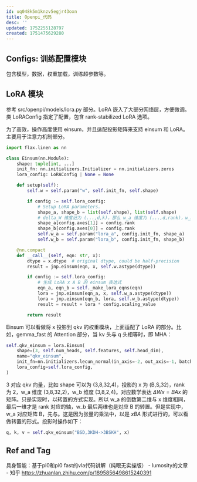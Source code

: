 ```yaml
---
id: uq048k5m1knzv5egjr43oxn
title: Openpi_代码
desc: ''
updated: 1752255128797
created: 1751475629280
---
```


## Configs: 训练配置模块

包含模型，数据，权重加载，训练超参数等。

## LoRA 模块

参考 src/openpi/models/lora.py 部分。LoRA 嵌入了大部分网络层，方便微调。类 LoRAConfig 指定了配置，包含 rank-stabilized LoRA 选项。

为了高效，操作高度使用 einsum，并且适配投影矩阵来支持 einsum 和 LoRA。主要用于注意力机制部分。

```py
import flax.linen as nn

class Einsum(nn.Module):
    shape: tuple[int, ...]
    init_fn: nn.initializers.Initializer = nn.initializers.zeros
    lora_config: LoRAConfig | None = None

    def setup(self):
        self.w = self.param("w", self.init_fn, self.shape)

        if config := self.lora_config:
            # Setup LoRA parameters.
            shape_a, shape_b = list(self.shape), list(self.shape)
            # delta_W 维度记为 (...,d,k)，那么 w_a 维度为 (...,d,rank)，w_b 维度为 (...,rank,k)
            shape_a[config.axes[1]] = config.rank
            shape_b[config.axes[0]] = config.rank
            self.w_a = self.param("lora_a", config.init_fn, shape_a)
            self.w_b = self.param("lora_b", config.init_fn, shape_b)

    @nn.compact
    def __call__(self, eqn: str, x):
        dtype = x.dtype  # original dtype, could be half-precision
        result = jnp.einsum(eqn, x, self.w.astype(dtype))

        if config := self.lora_config:
            # 生成 LoRA x A B 的 einsum 表达式
            eqn_a, eqn_b = self._make_lora_eqns(eqn)
            lora = jnp.einsum(eqn_a, x, self.w_a.astype(dtype))
            lora = jnp.einsum(eqn_b, lora, self.w_b.astype(dtype))
            result = result + lora * config.scaling_value

        return result
```

Einsum 可以看做将 x 投影到 qkv 的权重模块，上面适配了 LoRA 的部分。比如，gemma_fast 的 Attention 部分，当 kv 头与 q 头相等时，即 MHA：

```py
self.qkv_einsum = lora.Einsum(
    shape=(3, self.num_heads, self.features, self.head_dim),
    name="qkv_einsum",
    init_fn=nn.initializers.lecun_normal(in_axis=-2, out_axis=-1, batch_axis=(0, 1)),
    lora_config=self.lora_config,
)
```

3 对应 qkv 向量，比如 shape 可以为 (3,8,32,4)，投影的 x 为 (B,S,32)，rank 为 2，w_a 维度 (3,8,32,2)，w_b 维度 (3,8,2,4)。对应数学表达 $\Delta W x = B A x$ 的矩阵。只是实现时，以转置的方式实现。所以 w_a 的倒数第二维与 x 维度相同，最后一维才是 rank 对应的轴，w_b 最后两维也是对应 B 的转置。但是实现中，w_a 对应矩阵 B，先与。这是因为张量的乘法中，以是 $x B A$ 形式进行的，可以看做转置的形式。投影时操作如下：

```py
q, k, v = self.qkv_einsum("BSD,3KDH->3BSKH", x)
```

## Ref and Tag

具身智能：基于pi0和pi0 fast的vla代码讲解（纯眼无实操版） - lumosity的文章 - 知乎
https://zhuanlan.zhihu.com/p/1895856498615240391
